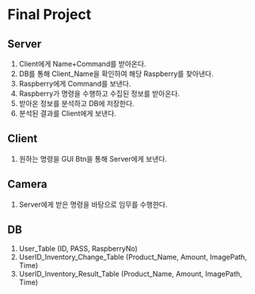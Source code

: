# Final Project

## Server
1. Client에게 Name+Command를 받아온다.
2. DB를 통해 Client_Name을 확인하여 해당 Raspberry를 찾아낸다.
3. Raspberry에게 Command를 보낸다.
4. Raspberry가 명령을 수행하고 수집된 정보를 받아온다.
5. 받아온 정보를 분석하고 DB에 저장한다.
6. 분석된 결과를 Client에게 보낸다.

## Client
1. 원하는 명령을 GUI Btn을 통해 Server에게 보낸다.

## Camera
1. Server에게 받은 명령을 바탕으로 임무를 수행한다.

## DB
1. User_Table (ID, PASS, RaspberryNo)
2. UserID_Inventory_Change_Table (Product_Name, Amount, ImagePath, Time)
3. UserID_Inventory_Result_Table (Product_Name, Amount, ImagePath, Time)